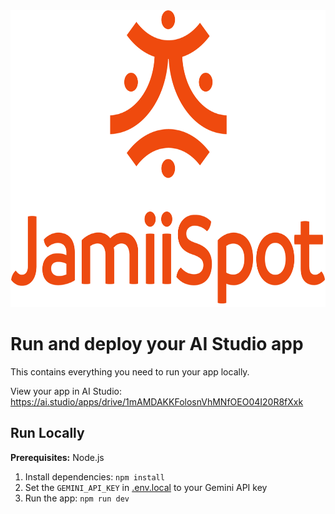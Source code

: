 <div align="center">
<img width="1200" height="475" alt="GHBanner" src="https://github.com/msacha255/picture/blob/main/1%20transparent.png" />
</div>

# Run and deploy your AI Studio app

This contains everything you need to run your app locally.

View your app in AI Studio: https://ai.studio/apps/drive/1mAMDAKKFolosnVhMNfOEO04I20R8fXxk

## Run Locally

**Prerequisites:**  Node.js


1. Install dependencies:
   `npm install`
2. Set the `GEMINI_API_KEY` in [.env.local](.env.local) to your Gemini API key
3. Run the app:
   `npm run dev`
